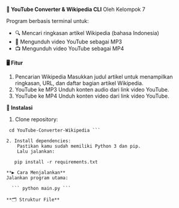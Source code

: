 **🧠 YouTube Converter & Wikipedia CLI**
Oleh Kelompok 7

Program berbasis terminal untuk:
   - 🔍 Mencari ringkasan artikel Wikipedia (bahasa Indonesia)
   - 🎵 Mengunduh video YouTube sebagai MP3
   - 📺 Mengunduh video YouTube sebagai MP4

**🖥️ Fitur**
  1. Pencarian Wikipedia
      Masukkan judul artikel untuk menampilkan ringkasan, URL, dan daftar bagian artikel Wikipedia.
  2. YouTube ke MP3
      Unduh konten audio dari link video YouTube.
  3. YouTube ke MP4
      Unduh konten video dari link video YouTube.

**🔧 Instalasi**
  1. Clone repository:

  ``` git clone https://github.com/SyaiYesMom/YouTube-Converter-Wikipedia.git
   cd YouTube-Converter-Wikipedia ```

  2. Install dependencies:
      Pastikan kamu sudah memiliki Python 3 dan pip.
      Lalu jalankan:

     pip install -r requirements.txt

**▶️ Cara Menjalankan**
Jalankan program utama:

    ``` python main.py ```

**🗂️ Struktur File**




